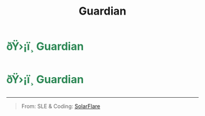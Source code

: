 ﻿---
lang: en-US
title: Guardian
prev: Dictator
next: Lookout
---
# <font color="#2d8855">ðŸ›¡ï¸ <b>Guardian</b></font> <Badge text="Power" type="tip" vertical="middle"/>
# <font color="#2d8855">ðŸ›¡ï¸ <b>Guardian</b></font> <Badge text="Power" type="tip" vertical="middle"/>
---

> From: SLE & Coding: [SolarFlare](#)

